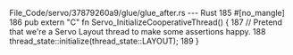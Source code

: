 File_Code/servo/37879260a9/glue/glue_after.rs --- Rust
                                                                                                                                                           185 #[no_mangle]
                                                                                                                                                           186 pub extern "C" fn Servo_InitializeCooperativeThread() {
                                                                                                                                                           187     // Pretend that we're a Servo Layout thread to make some assertions happy.
                                                                                                                                                           188     thread_state::initialize(thread_state::LAYOUT);
                                                                                                                                                           189 }

